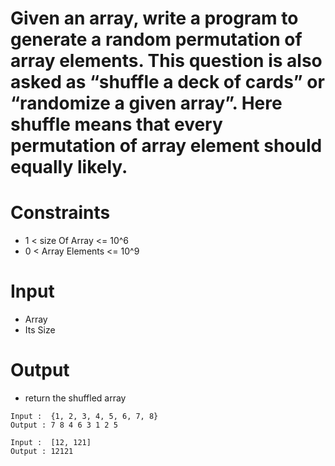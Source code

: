 # Given an array, write a program to generate a random permutation of array elements. This question is also asked as “shuffle a deck of cards” or “randomize a given array”. Here shuffle means that every permutation of array element should equally likely.

# Constraints
-  1 < size Of Array <= 10^6
-  0 < Array Elements <= 10^9

# Input
- Array
- Its Size

# Output
- return the shuffled array

```
Input :  {1, 2, 3, 4, 5, 6, 7, 8}
Output : 7 8 4 6 3 1 2 5

Input :  [12, 121]
Output : 12121
```

